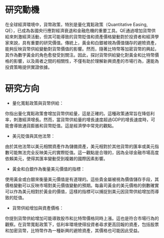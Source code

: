 # 研究動機

在全球經濟環境中，貨幣政策，特別是量化寬鬆政策（Quantitative Easing, QE），已成為各國央行應對經濟衰退和金融危機的重要工具。QE通過增加貨幣供給來刺激經濟活動，但其可能導致的貨幣貶值和資產價格變動對於投資者和經濟學家來說，具有重要的研究價值。傳統上，黃金和白銀被視為價值儲存的避險資產，能夠反映貨幣供給變動對貨幣價值的影響。然而，隨著比特幣等加密貨幣的興起，其作為數字黃金的角色愈發受到關注。因此，探討貨幣供給變化對黃金和比特幣價格的影響，以及兩者之間的相關性，不僅有助於理解新興資產的市場行為，還能為投資策略提供實證依據。

# 研究方向
- 量化寬鬆政策與貨幣供給：

你指出量化寬鬆政策會增加貨幣供給量，這是正確的。這種政策通常旨在降低利率，刺激經濟增長。然而，當貨幣供給量的增長速度超過GDP的增長速度時，可能會導致通貨膨脹和貨幣貶值。這是經濟學中常見的觀點。

- 美元貶值與其他法幣：

由於其他法幣以美元相關資產作為儲備資產，美元相對於其他貨幣的匯率或美元指數可能無法完全反映美元的實際貶值。這一觀點是合理的，因為全球金融市場高度依賴美元，使得其匯率變動受到複雜的國際因素影響。

- 黃金和白銀作為衡量美元價值的指標：

使用黃金或白銀來衡量美元價值是有道理的。這些貴金屬被視為價值儲存手段，其價格變動可以反映市場對美元價值變動的預期。每盎司黃金的美元價格的倒數確實可以作為美元相對於黃金的價值，這樣的指標可以捕捉到美元因貨幣供給增加而導致的貶值。

- 貨幣供給增加與資產價格：

你提到貨幣供給增加可能導致股市和比特幣價格同時上漲。這也是符合市場行為的觀察。在貨幣寬鬆政策下，低利率環境使得投資者尋求更高回報的資產，包括股票和加密貨幣，比特幣作為一種新興的避險資產，其價格也可能因此受益。

